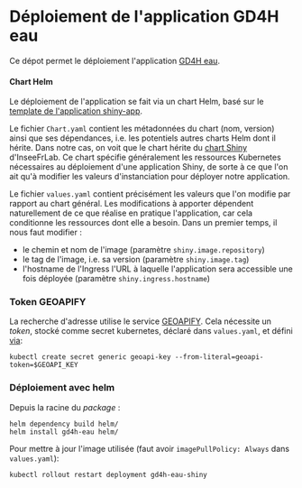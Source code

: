 # Déploiement de l'application GD4H eau

Ce dépot permet le déploiement l'application [GD4H eau](https://github.com/blenzi/GD4H_eau).

#### Chart Helm

Le déploiement de l'application se fait via un chart Helm, basé sur le [template de l'application shiny-app](https://github.com/InseeFrLab/helm-charts-shiny-apps).

Le fichier `Chart.yaml` contient les métadonnées du chart (nom, version) ainsi que ses dépendances, i.e. les potentiels autres charts Helm dont il hérite. Dans notre cas, on voit que le chart hérite du [chart Shiny](https://github.com/InseeFrLab/helm-charts/tree/master/charts/shiny) d'InseeFrLab. Ce chart spécifie généralement les ressources Kubernetes nécessaires au déploiement d'une application Shiny, de sorte à ce que l'on ait qu'à modifier les valeurs d'instanciation pour déployer notre application.

Le fichier `values.yaml` contient précisément les valeurs que l'on modifie par rapport au chart général. Les modifications à apporter dépendent naturellement de ce que réalise en pratique l'application, car cela conditionne les ressources dont elle a besoin. Dans un premier temps, il nous faut modifier : 
- le chemin et nom de l'image (paramètre `shiny.image.repository`)
- le tag de l'image, i.e. sa version (paramètre `shiny.image.tag`)
- l'hostname de l'Ingress l'URL à laquelle l'application sera accessible une fois déployée (paramètre `shiny.ingress.hostname`)

### Token GEOAPIFY

La recherche d'adresse utilise le service [GEOAPIFY](https://www.geoapify.com/geocoding-api). 
Cela nécessite un _token_, stocké comme secret kubernetes, déclaré dans `values.yaml`, et défini [via](https://kubernetes.io/docs/tasks/inject-data-application/distribute-credentials-secure/#define-a-container-environment-variable-with-data-from-a-single-secret):

```shell
kubectl create secret generic geoapi-key --from-literal=geoapi-token=$GEOAPI_KEY
```

### Déploiement avec helm

Depuis la racine du _package_ :

```shell
helm dependency build helm/
helm install gd4h-eau helm/
```

Pour mettre à jour l'image utilisée (faut avoir `imagePullPolicy: Always` dans `values.yaml`):

```shell
kubectl rollout restart deployment gd4h-eau-shiny
```
